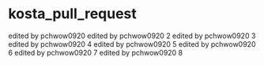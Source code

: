 # kosta_pull_request
edited by pchwow0920
edited by pchwow0920 2
edited by pchwow0920 3
edited by pchwow0920 4
edited by pchwow0920 5
edited by pchwow0920 6
edited by pchwow0920 7
edited by pchwow0920 8
